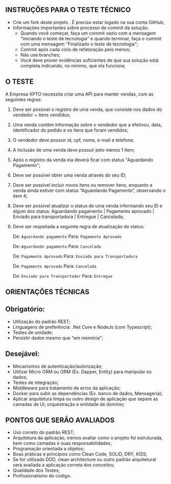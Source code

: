 ## INSTRUÇÕES PARA O TESTE TÉCNICO

- Crie um fork deste projeto .
  É preciso estar logado na sua conta GitHub;
- Informações importantes sobre processo de commit da solução.
    - Quando você começar, faça um commit vazio com a mensagem "Iniciando o teste de tecnologia" e quando terminar, faça o commit com uma mensagem "Finalizado o teste de tecnologia";
    - Commit após cada ciclo de refatoração pelo menos;
    - Não use branches;
    - Você deve prover evidências suficientes de que sua solução está completa indicando, no mínimo, que ela funciona;

## O TESTE

A Empresa XPTO necessita criar uma API para manter vendas, com as seguintes regras:

1) Deve ser possível o registro de uma venda, que consiste nos dados do vendedor + itens vendidos; 
2) Uma venda contém informação sobre o vendedor que a efetivou, data, identificador do pedido e os itens que foram vendidos;
3) O vendedor deve possuir id, cpf, nome, e-mail e telefone;
4) A inclusão de uma venda deve possuir pelo menos 1 item;
5) Após o registro da venda ela deverá ficar com status "Aguardando Pagamento";
6) Deve ser possível obter uma venda através do seu ID;
7) Deve ser possível incluir novos itens ou remover itens, enquanto a venda ainda estiver com status "Aguardando Pagamento”, observando o item 4;
8) Deve ser possível atualizar o status de uma venda informando seu ID e algum dos status: 
  Aguardando pagamento | Pagamento aprovado | Enviado para transportadora | Entregue | Cancelada;
 
9) Deve ser respeitada a seguinte regra de atualização de status:
 
   De: `Aguardando pagamento` Para: `Pagamento Aprovado`
   
   De: `Aguardando pagamento` Para: `Cancelada`
   
   De: `Pagamento Aprovado` Para: `Enviado para Transportadora`
   
   De: `Pagamento Aprovado` Para: `Cancelada`
   
   De: `Enviado para Transportador` Para: `Entregue`

## ORIENTAÇÕES TÉCNICAS
 
## Obrigatório:
 
- Utilização do padrão REST;
- Linguagens de preferência: .Net Core e NodeJs (com Typescript);
- Testes de unidade;
- Persistir dados mesmo que "em memória";
 
## Desejável:
- Mecanismos de autenticação/autorização;
- Utilizar Micro ORM ou ORM (Ex. Dapper, Entity) para manipular os dados;
- Testes de integração;
- Middleware para tratamento de erros da aplicação;
- Docker para subir as dependências (Ex. banco de dados, Mensageria);
- Aplicar arquitetura limpa ou outro design de aplicação que separe as camadas de UI, orquestração e entidade de domínio;

## PONTOS QUE SERÃO AVALIADOS
- Uso correto do padrão REST;
- Arquitetura da aplicação, iremos avaliar como o projeto foi estruturada, bem como camadas e suas responsabilidades;
- Programação orientada a objetos;
- Boas práticas e princípios como Clean Code, SOLID, DRY, KISS;
- Se for utilizado DDD, clean architecture ou outro padrão arquitetural será avaliada a aplicação correta dos conceitos; 
- Qualidade dos Testes;
- Profissionalismo do código.

